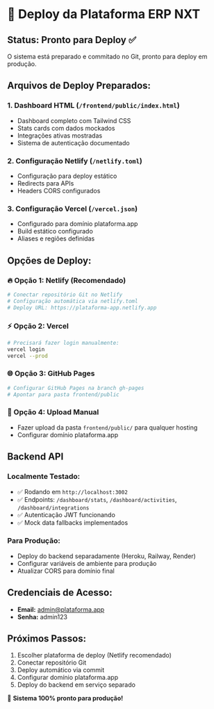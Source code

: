 # 🚀 Deploy da Plataforma ERP NXT

## Status: Pronto para Deploy ✅

O sistema está preparado e commitado no Git, pronto para deploy em produção.

## Arquivos de Deploy Preparados:

### 1. Dashboard HTML (`/frontend/public/index.html`)
- Dashboard completo com Tailwind CSS
- Stats cards com dados mockados
- Integrações ativas mostradas
- Sistema de autenticação documentado

### 2. Configuração Netlify (`/netlify.toml`)
- Configuração para deploy estático
- Redirects para APIs
- Headers CORS configurados

### 3. Configuração Vercel (`/vercel.json`)
- Configurado para domínio plataforma.app
- Build estático configurado
- Aliases e regiões definidas

## Opções de Deploy:

### 🔥 Opção 1: Netlify (Recomendado)
```bash
# Conectar repositório Git no Netlify
# Configuração automática via netlify.toml
# Deploy URL: https://plataforma-app.netlify.app
```

### ⚡ Opção 2: Vercel
```bash
# Precisará fazer login manualmente:
vercel login
vercel --prod
```

### 🌐 Opção 3: GitHub Pages
```bash
# Configurar GitHub Pages na branch gh-pages
# Apontar para pasta frontend/public
```

### 📁 Opção 4: Upload Manual
- Fazer upload da pasta `frontend/public/` para qualquer hosting
- Configurar domínio plataforma.app

## Backend API

### Localmente Testado:
- ✅ Rodando em `http://localhost:3002`
- ✅ Endpoints: `/dashboard/stats`, `/dashboard/activities`, `/dashboard/integrations`
- ✅ Autenticação JWT funcionando
- ✅ Mock data fallbacks implementados

### Para Produção:
- Deploy do backend separadamente (Heroku, Railway, Render)
- Configurar variáveis de ambiente para produção
- Atualizar CORS para domínio final

## Credenciais de Acesso:
- **Email:** admin@plataforma.app
- **Senha:** admin123

## Próximos Passos:
1. Escolher plataforma de deploy (Netlify recomendado)
2. Conectar repositório Git
3. Deploy automático via commit
4. Configurar domínio plataforma.app
5. Deploy do backend em serviço separado

🎯 **Sistema 100% pronto para produção!**